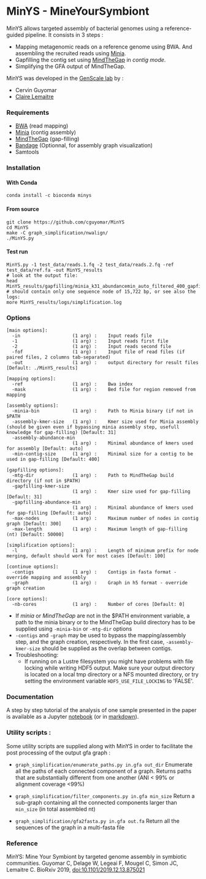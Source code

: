 # MinYS - MineYourSymbiont



MinYS allows targeted assembly of bacterial genomes using a reference-guided pipeline. It consists in 3 steps :

- Mapping metagenomic reads on a reference genome using BWA. And assembling the recruited reads using [Minia](https://github.com/GATB/minia).
- Gapfilling the contig set using [MindTheGap](https://github.com/GATB/MindTheGap) in *contig mode*.
- Simplifying the GFA output of MindTheGap.



MinYS was developed in the [GenScale lab](https://team.inria.fr/genscale/) by :

- Cervin Guyomar
- [Claire Lemaitre](http://people.rennes.inria.fr/Claire.Lemaitre/index.php)



### Requirements

- [BWA](http://bio-bwa.sourceforge.net/) (read mapping)
- [Minia](https://github.com/GATB/minia) (contig assembly)
- [MindTheGap](https://github.com/GATB/MindTheGap) (gap-filling)
- [Bandage](https://github.com/rrwick/Bandage) (Optionnal, for assembly graph visualization)
- Samtools

### Installation

#### With Conda

```
conda install -c bioconda minys
```

#### From source
```
git clone https://github.com/cguyomar/MinYS
cd MinYS
make -C graph_simplification/nwalign/
./MinYS.py
```

#### Test run
```
MinYS.py -1 test_data/reads.1.fq -2 test_data/reads.2.fq -ref test_data/ref.fa -out MinYS_results
# look at the output file:
head MinYS_results/gapfilling/minia_k31_abundancemin_auto_filtered_400_gapfilling_k31_abundancemin_auto.simplified.gfa
# should contain only one sequence node of 15,722 bp, or see also the logs:
more MinYS_results/logs/simplification.log
```

### Options

```
[main options]:
  -in                   (1 arg) :    Input reads file
  -1                    (1 arg) :    Input reads first file
  -2                    (1 arg) :    Input reads second file
  -fof                  (1 arg) :    Input file of read files (if paired files, 2 columns tab-separated)
  -out                  (1 arg) :    output directory for result files [Default: ./MinYS_results]

[mapping options]:
  -ref                  (1 arg) :    Bwa index
  -mask                 (1 arg) :    Bed file for region removed from mapping

[assembly options]:
  -minia-bin            (1 arg) :    Path to Minia binary (if not in $PATH
  -assembly-kmer-size   (1 arg) :    Kmer size used for Minia assembly (should be given even if bypassing minia assembly step, usefull knowledge for gap-filling) [Default: 31]
  -assembly-abundance-min
                        (1 arg) :    Minimal abundance of kmers used for assembly [Default: auto]
  -min-contig-size      (1 arg) :    Minimal size for a contig to be used in gap-filling [Default: 400]

[gapfilling options]:
  -mtg-dir              (1 arg) :    Path to MindTheGap build directory (if not in $PATH)
  -gapfilling-kmer-size
                        (1 arg) :    Kmer size used for gap-filling [Default: 31]
  -gapfilling-abundance-min
                        (1 arg) :    Minimal abundance of kmers used for gap-filling [Default: auto]
  -max-nodes            (1 arg) :    Maximum number of nodes in contig graph [Default: 300]
  -max-length           (1 arg) :    Maximum length of gap-filling (nt) [Default: 50000]

[simplification options]:
  -l                    (1 arg) :    Length of minimum prefix for node merging, default should work for most cases [Default: 100]

[continue options]:
  -contigs              (1 arg) :    Contigs in fasta format - override mapping and assembly
  -graph                (1 arg) :    Graph in h5 format - override graph creation

[core options]:
  -nb-cores             (1 arg) :    Number of cores [Default: 0]

```

- If *minia* or *MindTheGap* are not in the $PATH environment variable, a path to the minia binary or to the MindTheGap build directory has to be supplied using `-minia-bin` or `-mtg-dir` options
- `-contigs` and `-graph` may be used to bypass the mapping/assembly step, and the graph creation, respectively.
  In the first case, `-assembly-kmer-size` should be supplied as the overlap between contigs.
- Troubleshooting:
  - If running on a Lustre filesystem you might have problems with file locking while writing HDF5 output. Make sure your output directory is located on a local tmp directory or a NFS mounted directory, or try setting the environment variable `HDF5_USE_FILE_LOCKING` to 'FALSE'.


### Documentation

A step by step tutorial of the analysis of one sample presented in the paper is available as a Jupyter [notebook](doc/tutorial.ipynb) (or in [markdown](doc/tutorial.md)).

### Utility scripts :

Some utility scripts are supplied along with MinYS in order to facilitate the post processing of the output gfa graph :

- `graph_simplification/enumerate_paths.py in.gfa out_dir`
  Enumerate all the paths of each connected component of a graph. Returns paths that are substantially different from one another (ANI < 99\% or alignment coverage <99\%)

- `graph_simplification/filter_components.py in.gfa min_size`
   Return a sub-graph containing all the connected components larger than `min_size` (in total assembled nt)

- `graph_simplification/gfa2fasta.py in.gfa out.fa`
  Return all the sequences of the graph in a multi-fasta file

### Reference

MinYS: Mine Your Symbiont by targeted genome assembly in symbiotic communities. Guyomar C, Delage W, Legeai F, Mougel C, Simon JC, Lemaitre C. BioRxiv 2019, [doi:10.1101/2019.12.13.875021](https://www.biorxiv.org/content/10.1101/2019.12.13.875021v1)
